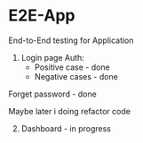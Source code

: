 # E2E-App
End-to-End testing for Application

1. Login page
   Auth:
   - Positive case - done
   - Negative cases - done
 
 Forget password - done
 
 Maybe later i doing refactor code
 
 2. Dashboard - in progress